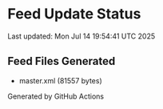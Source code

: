 # Feed Update Status
Last updated: Mon Jul 14 19:54:41 UTC 2025

## Feed Files Generated
- master.xml (81557 bytes)

Generated by GitHub Actions
